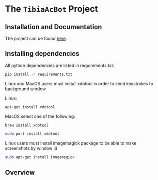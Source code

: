# The `TibiaAcBot` Project

## Installation and Documentation
The project can be found [here](https://github.com/Adriein/TibiaAcBot).

## Installing dependencies

All python dependencies are listed in requirements.txt:
```bash
pip install -r requirements.txt
```

Linux and MacOS users must install xdotool in order to send keystrokes to background window

Linux:
```bash
apt-get install xdotool
```
MacOS select one of the following:
```bash
brew install xdotool 
```
```bash
sudo port install xdotool
```
Linux users must install imagemagick package to be able to make screenshots by window id
```bash
sudo apt-get install imagemagick
```
## Overview
